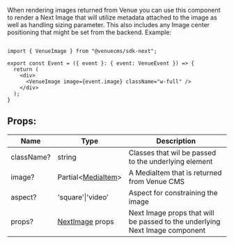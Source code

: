 When rendering images returned from Venue you can use this component to render a Next Image that will utilize metadata attached to the image as well as handling sizing parameter. This also includes any Image center positioning that might be set from the backend.
Example:
```tsx

import { VenueImage } from "@venuecms/sdk-next";

export const Event = ({ event }: { event: VenueEvent }) => {
  return (
    <div>
      <VenueImage image={event.image} className="w-full" />
    </div>
  );
}
```

## Props:

| Name | Type |  Description |
| --- | --- | --- |
| className? | string | Classes that wil be passed to the underlying element |
| image? | Partial\<[MediaItem](https://docs.venuecms.com/developers/sdk/reference/type-aliases/mediaitem)\> | A MediaItem that is returned from Venue CMS |
| aspect? | 'square'\|'video' | Aspect for constraining the image |
| props? | [NextImage](https://nextjs.org/docs/pages/api-reference/components/image) props | Next Image props that will be passed to the underlying Next Image component |
